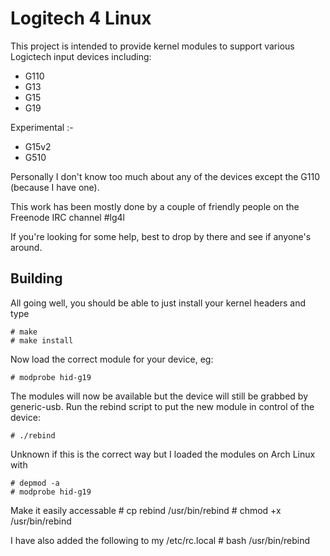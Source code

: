 Logitech 4 Linux
================

This project is intended to provide kernel modules to support various Logictech
input devices including:

* G110
* G13
* G15
* G19

Experimental :-

* G15v2
* G510 

Personally I don't know too much about any of the devices except the G110 (because I have one).

This work has been mostly done by a couple of friendly people on the Freenode IRC channel #lg4l

If you're looking for some help, best to drop by there and see if anyone's around.

Building
--------

All going well, you should be able to just install your kernel headers and type

    # make
    # make install

Now load the correct module for your device, eg:

    # modprobe hid-g19

The modules will now be available but the device will still be grabbed by generic-usb. Run the
rebind script to put the new module in control of the device:

    # ./rebind



Unknown if this is the correct way but I loaded the modules on Arch Linux with

    # depmod -a
    # modprobe hid-g19
    
Make it easily accessable
    # cp rebind /usr/bin/rebind
    # chmod +x /usr/bin/rebind
    
I have also added the following to my /etc/rc.local
    # bash /usr/bin/rebind